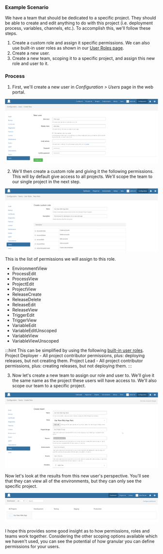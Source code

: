 ### Example Scenario
We have a team that should be dedicated to a specific project. They should be able to create and edit anything to do with this project (i.e. deployment process, variables, channels, etc.). To accomplish this, we'll follow these steps.

1. Create a custom role and assign it specific permissions. We can also use built-in user roles as shown in our [User Roles page](https://octopus.com/docs/administration/managing-users-and-teams/user-roles).
2. Create a new user.
2. Create a new team, scoping it to a specific project, and assign this new role and user to it.

### Process

1. First, we'll create a new user in *Configuration > Users* page in the web portal.

![Adding a new user](new_user.png)

2. We'll then create a custom role and giving it the following permissions. This will by default give access to all projects. We'll scope the team to our single project in the next step.

![Adding a new role](new_role.png)

This is the list of permissions we will assign to this role.

- EnvironmentView
- ProcessEdit
- ProcessView
- ProjectEdit
- ProjectView
- ReleaseCreate
- ReleaseDelete
- ReleaseEdit
- ReleaseView
- TriggerEdit
- TriggerView
- VariableEdit
- VariableEditUnscoped
- VariableView
- VariableViewUnscoped

:::hint
This can be simplified by using the following [built-in user roles](https://octopus.com/docs/administration/managing-users-and-teams/user-roles).
Project Deployer - All project contributor permissions, plus: deploying releases, but not creating them.
Project Lead - All project contributor permissions, plus: creating releases, but not deploying them.
:::

3. Now let's create a new team to assign our role and user to. We'll give it the same name as the project these users will have access to. We'll also scope our team to a specific project.

![Adding a new team](new_team.png)

Now let's look at the results from this new user's perspective. You'll see that they can view all of the environments, but they can only see the specific project.

![Developer's perspective](Developer_dashboard.png)

I hope this provides some good insight as to how permissions, roles and teams work together. Considering the other scoping options available which we haven't used, you can see the potential of how granular you can define permissions for your users.
